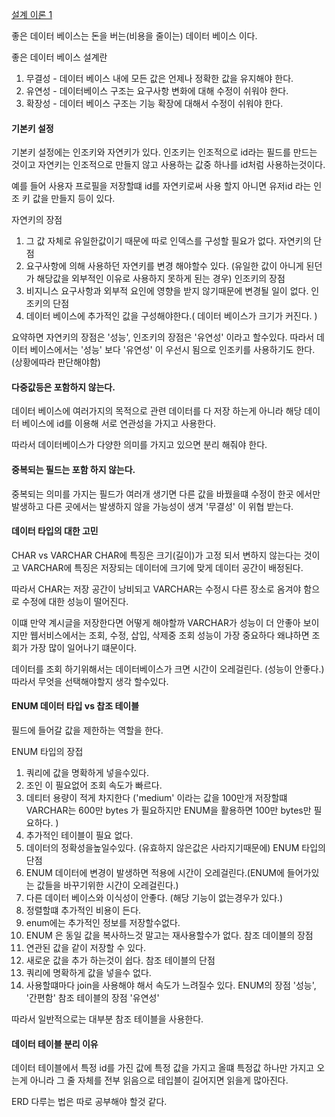 [설계 이론 1](https://velog.io/@sontulip/how-to-db-design)

좋은 데이터 베이스는 돈을 버는(비용을 줄이는) 데이터 베이스 이다.

좋은 데이터 베이스 설계란
1. 무결성 - 데이터 베이스 내에 모든 값은 언제나 정확한 값을 유지해야 한다.
2. 유연성 - 데이터베이스 구조는 요구사항 변화에 대해 수정이 쉬워야 한다.
3. 확장성 - 데이터 베이스 구조는 기능 확장에 대해서 수정이 쉬워야 한다.

#### 기본키 설정
기본키 설정에는 인조키와 자연키가 있다.
인조키는 인조적으로 id라는 필드를 만드는 것이고
자연키는 인조적으로 만들지 않고 사용하는 값중 하나를 id처럼 사용하는것이다.

예를 들어 사용자 프로필을 저장할떄
id를 자연키로써 사용 할지
아니면 유저id 라는 인조 키 값을 만들지
등이 있다.

자연키의 장점
1. 그 값 자체로 유일한값이기 때문에 따로 인덱스를 구성할 필요가 없다.
자연키의 단점
1. 요구사항에 의해 사용하던 자연키를 변경 해야할수 있다. (유일한 값이 아니게 된던가 해당값을 외부적인 이유로 사용하지 못하게 된는 경우)
인조키의 장점
1. 비지니스 요구사항과 외부적 요인에 영향을 받지 않기때문에 변경될 일이 없다.
인조키의 단점
1. 데이터 베이스에 추가적인 값을 구성해야한다.( 데이터 베이스가 크기가 커진다. )

요약하면 자연키의 장점은 '성능', 인조키의 장점은 '유연성' 이라고 할수있다.
따라서 데이터 베이스에서는 '성능' 보다 '유연성' 이 우선시 됨으로 인조키를 사용하기도 한다. 
(상황에따라 판단해야함)

#### 다중값등은 포함하지 않는다.
데이터 베이스에 여러가지의 목적으로 관련 데이터를 다 저장 하는게 아니라
해당 데이터 베이스에 id를 이용해 서로 연관성을 가지고 사용한다.

따라서 데이터베이스가 다양한 의미를 가지고 있으면 분리 해줘야 한다.

#### 중복되는 필드는 포함 하지 않는다.
중복되는 의미를 가지는 필드가 여러개 생기면
다른 값을 바꿨을떄 수정이 한곳 에서만 발생하고 다른 곳에서는 발생하지 않을 가능성이 생겨
'무결성' 이 위협 받는다.

#### 데이터 타입의 대한 고민
CHAR vs VARCHAR
CHAR에 특징은 크기(길이)가 고정 되서 변하지 않는다는 것이고
VARCHAR에 특징은 저장되는 데이터에 크기에 맞게 데이터 공간이 배정된다.

따라서 CHAR는 저장 공간이 낭비되고
VARCHAR는 수정시 다른 장소로 옴겨야 함으로 수정에 대한 성능이 떨어진다.

이떄 만약 계시글을 저장한다면 어떻게 해야할까
VARCHAR가 성능이 더 안좋아 보이지만
웹서비스에서는 조회, 수정, 삽입, 삭제중 조회 성능이 가장 중요하다 왜냐하면 조회가 가장 많이 일어나기 떄문이다.

데이터를 조회 하기위해서는 데이터베이스가 크면 시간이 오레걸린다. (성능이 안좋다.)
따라서 무엇을 선택해야할지 생각 할수있다.

#### ENUM 데이터 타입 vs 찹조 테이블
필드에 들어갈 값을 제한하는 역할을 한다.

ENUM 타입의 장접
1. 쿼리에 값을 명확하게 넣을수있다.
2. 조인 이 필요없어 조회 속도가 빠르다.
3. 데티터 용량이 적게 차지한다 ('medium' 이라는 값을 100만개 저장할떄  VARCHAR는 600만 bytes 가 필요하지만  ENUM을 활용하면 100만 bytes만 필요하다. )
4. 추가적인 테이블이 필요 없다.
5. 데이터의 정확성을높일수있다. (유효하지 않은값은 사라지기때문에) 
ENUM 타입의 단점
1. ENUM 데이터에 변경이 발생하면 적용에 시간이 오레걸린다.(ENUM에 들어가있는 값들을 바꾸기위한 시간이 오레걸린다.)
2. 다른 데이터 베이스와 이식성이 안좋다. (해당 기능이 없는경우가 있다.)
3. 정렬할떄 추가적인 비용이 든다.
4. enum에는 추가적인 정보를 저장할수없다.
5. ENUM 은 동일  값을 복사하느것 말고는 재사용할수가 없다.
참조 데이블의 장점
1. 연관된 값을 같이 저장할 수 있다.
2. 새로운 값을 추가 하는것이 쉽다.
참조 테이블의 단점
1. 쿼리에 명확하게 값을 넣을수 없다.
2. 사용할떄마다 join을 사용해야 해서 속도가 느려질수 있다.
ENUM의 장점 '성능', '간편함'
참조 테이블의 장점 '유연성'

따라서 일반적으로는 대부분 참조 테이블을 사용한다.

#### 데이터 테이블 분리 이유
데이터 테이블에서 특정 id를 가진 값에 특정 값을 가지고 올떄
특정값 하나만 가지고 오는게 아니라 그 줄 자체를 전부 읽음으로 테입블이 길어지면 읽을게 많아진다. 


ERD 다루는 법은 따로 공부해야 할것 같다.
